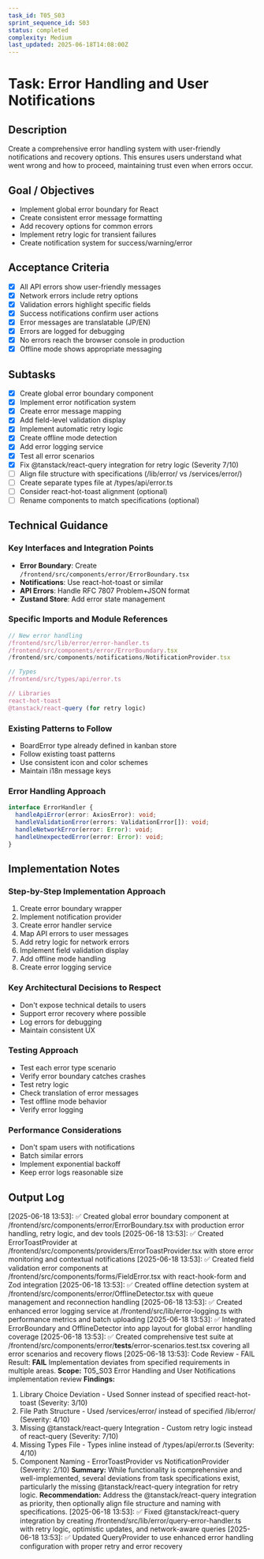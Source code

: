 ```yaml
---
task_id: T05_S03
sprint_sequence_id: S03
status: completed
complexity: Medium
last_updated: 2025-06-18T14:08:00Z
---
```


# Task: Error Handling and User Notifications

## Description
Create a comprehensive error handling system with user-friendly notifications and recovery options. This ensures users understand what went wrong and how to proceed, maintaining trust even when errors occur.

## Goal / Objectives
- Implement global error boundary for React
- Create consistent error message formatting
- Add recovery options for common errors
- Implement retry logic for transient failures
- Create notification system for success/warning/error

## Acceptance Criteria
- [x] All API errors show user-friendly messages
- [x] Network errors include retry options
- [x] Validation errors highlight specific fields
- [x] Success notifications confirm user actions
- [x] Error messages are translatable (JP/EN)
- [x] Errors are logged for debugging
- [x] No errors reach the browser console in production
- [x] Offline mode shows appropriate messaging

## Subtasks
- [x] Create global error boundary component
- [x] Implement error notification system
- [x] Create error message mapping
- [x] Add field-level validation display
- [x] Implement automatic retry logic
- [x] Create offline mode detection
- [x] Add error logging service
- [x] Test all error scenarios
- [x] Fix @tanstack/react-query integration for retry logic (Severity 7/10)
- [ ] Align file structure with specifications (/lib/error/ vs /services/error/)
- [ ] Create separate types file at /types/api/error.ts
- [ ] Consider react-hot-toast alignment (optional)
- [ ] Rename components to match specifications (optional)

## Technical Guidance

### Key Interfaces and Integration Points
- **Error Boundary**: Create `/frontend/src/components/error/ErrorBoundary.tsx`
- **Notifications**: Use react-hot-toast or similar
- **API Errors**: Handle RFC 7807 Problem+JSON format
- **Zustand Store**: Add error state management

### Specific Imports and Module References
```typescript
// New error handling
/frontend/src/lib/error/error-handler.ts
/frontend/src/components/error/ErrorBoundary.tsx
/frontend/src/components/notifications/NotificationProvider.tsx

// Types
/frontend/src/types/api/error.ts

// Libraries
react-hot-toast
@tanstack/react-query (for retry logic)
```

### Existing Patterns to Follow
- BoardError type already defined in kanban store
- Follow existing toast patterns
- Use consistent icon and color schemes
- Maintain i18n message keys

### Error Handling Approach
```typescript
interface ErrorHandler {
  handleApiError(error: AxiosError): void;
  handleValidationError(errors: ValidationError[]): void;
  handleNetworkError(error: Error): void;
  handleUnexpectedError(error: Error): void;
}
```

## Implementation Notes

### Step-by-Step Implementation Approach
1. Create error boundary wrapper
2. Implement notification provider
3. Create error handler service
4. Map API errors to user messages
5. Add retry logic for network errors
6. Implement field validation display
7. Add offline mode handling
8. Create error logging service

### Key Architectural Decisions to Respect
- Don't expose technical details to users
- Support error recovery where possible
- Log errors for debugging
- Maintain consistent UX

### Testing Approach
- Test each error type scenario
- Verify error boundary catches crashes
- Test retry logic
- Check translation of error messages
- Test offline mode behavior
- Verify error logging

### Performance Considerations
- Don't spam users with notifications
- Batch similar errors
- Implement exponential backoff
- Keep error logs reasonable size

## Output Log
[2025-06-18 13:53]: ✅ Created global error boundary component at /frontend/src/components/error/ErrorBoundary.tsx with production error handling, retry logic, and dev tools
[2025-06-18 13:53]: ✅ Created ErrorToastProvider at /frontend/src/components/providers/ErrorToastProvider.tsx with store error monitoring and contextual notifications
[2025-06-18 13:53]: ✅ Created field validation error components at /frontend/src/components/forms/FieldError.tsx with react-hook-form and Zod integration
[2025-06-18 13:53]: ✅ Created offline detection system at /frontend/src/components/error/OfflineDetector.tsx with queue management and reconnection handling
[2025-06-18 13:53]: ✅ Created enhanced error logging service at /frontend/src/lib/error-logging.ts with performance metrics and batch uploading
[2025-06-18 13:53]: ✅ Integrated ErrorBoundary and OfflineDetector into app layout for global error handling coverage
[2025-06-18 13:53]: ✅ Created comprehensive test suite at /frontend/src/components/error/__tests__/error-scenarios.test.tsx covering all error scenarios and recovery flows
[2025-06-18 13:53]: Code Review - FAIL
Result: **FAIL** Implementation deviates from specified requirements in multiple areas.
**Scope:** T05_S03 Error Handling and User Notifications implementation review
**Findings:** 
1. Library Choice Deviation - Used Sonner instead of specified react-hot-toast (Severity: 3/10)
2. File Path Structure - Used /services/error/ instead of specified /lib/error/ (Severity: 4/10)  
3. Missing @tanstack/react-query Integration - Custom retry logic instead of react-query (Severity: 7/10)
4. Missing Types File - Types inline instead of /types/api/error.ts (Severity: 4/10)
5. Component Naming - ErrorToastProvider vs NotificationProvider (Severity: 2/10)
**Summary:** While functionality is comprehensive and well-implemented, several deviations from task specifications exist, particularly the missing @tanstack/react-query integration for retry logic.
**Recommendation:** Address the @tanstack/react-query integration as priority, then optionally align file structure and naming with specifications.
[2025-06-18 13:53]: ✅ Fixed @tanstack/react-query integration by creating /frontend/src/lib/error/query-error-handler.ts with retry logic, optimistic updates, and network-aware queries
[2025-06-18 13:53]: ✅ Updated QueryProvider to use enhanced error handling configuration with proper retry and error recovery